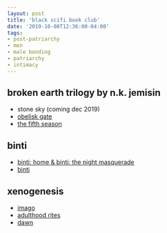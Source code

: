 ```yaml
---
layout: post
title: 'black scifi book club'
date: '2019-10-08T12:36:00-04:00'
tags:
- post-patriarchy
- men
- male bonding
- patriarchy
- intimacy
--- 
```


## broken earth trilogy by n.k. jemisin

* stone sky (coming dec 2019)
* [obelisk gate](https://www.youtube.com/watch?v=0j2ILWDH4VE)
* [the fifth season](https://www.youtube.com/watch?v=WWe1yWo63Rw)

## binti

* [binti: home & binti: the night masquerade](https://www.youtube.com/watch?v=2g81yupF_tQ)
* [binti](https://www.youtube.com/watch?v=a9eo2m5ahLI)

## xenogenesis

* [imago](https://www.youtube.com/watch?v=tTBeHvMi_RE)
* [adulthood rites](https://www.youtube.com/watch?v=KkNEpf89v3g)
* [dawn](https://www.youtube.com/watch?v=agmtfHBc6XA)


<!-- hyperlink bank -->


<!-- &#042; = asterisk -->
<!-- &#039; = single quote '-->
